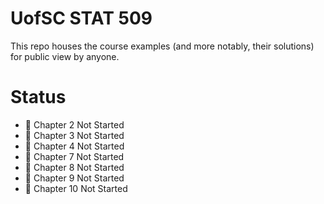 # UofSC STAT 509

This repo houses the course examples (and more notably, their solutions) for public view by anyone.

# Status

- &#x1F534; Chapter 2 Not Started
- &#x1F534; Chapter 3 Not Started
- &#x1F534; Chapter 4 Not Started
- &#x1F534; Chapter 7 Not Started
- &#x1F534; Chapter 8 Not Started
- &#x1F534; Chapter 9 Not Started
- &#x1F534; Chapter 10 Not Started
